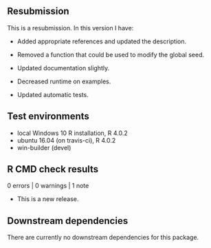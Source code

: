 ## Resubmission
This is a resubmission. In this version I have:

* Added appropriate references and updated the description.

* Removed a function that could be used to modify the global seed.

* Updated documentation slightly.

* Decreased runtime on examples.

* Updated automatic tests.


## Test environments
* local Windows 10 R installation, R 4.0.2
* ubuntu 16.04 (on travis-ci), R 4.0.2
* win-builder (devel)

## R CMD check results

0 errors | 0 warnings | 1 note

* This is a new release.

## Downstream dependencies
There are currently no downstream dependencies for this package.
